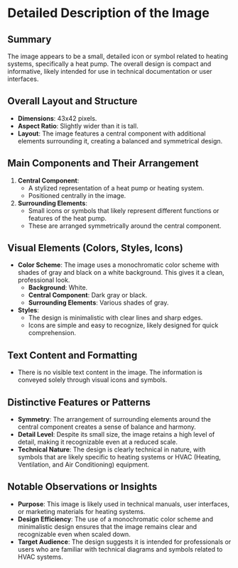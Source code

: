 # Detailed Description of the Image

## Summary
The image appears to be a small, detailed icon or symbol related to heating systems, specifically a heat pump. The overall design is compact and informative, likely intended for use in technical documentation or user interfaces.

## Overall Layout and Structure
- **Dimensions**: 43x42 pixels.
- **Aspect Ratio**: Slightly wider than it is tall.
- **Layout**: The image features a central component with additional elements surrounding it, creating a balanced and symmetrical design.

## Main Components and Their Arrangement
1. **Central Component**:
   - A stylized representation of a heat pump or heating system.
   - Positioned centrally in the image.
2. **Surrounding Elements**:
   - Small icons or symbols that likely represent different functions or features of the heat pump.
   - These are arranged symmetrically around the central component.

## Visual Elements (Colors, Styles, Icons)
- **Color Scheme**: The image uses a monochromatic color scheme with shades of gray and black on a white background. This gives it a clean, professional look.
  - **Background**: White.
  - **Central Component**: Dark gray or black.
  - **Surrounding Elements**: Various shades of gray.
- **Styles**:
  - The design is minimalistic with clear lines and sharp edges.
  - Icons are simple and easy to recognize, likely designed for quick comprehension.

## Text Content and Formatting
- There is no visible text content in the image. The information is conveyed solely through visual icons and symbols.

## Distinctive Features or Patterns
- **Symmetry**: The arrangement of surrounding elements around the central component creates a sense of balance and harmony.
- **Detail Level**: Despite its small size, the image retains a high level of detail, making it recognizable even at a reduced scale.
- **Technical Nature**: The design is clearly technical in nature, with symbols that are likely specific to heating systems or HVAC (Heating, Ventilation, and Air Conditioning) equipment.

## Notable Observations or Insights
- **Purpose**: This image is likely used in technical manuals, user interfaces, or marketing materials for heating systems.
- **Design Efficiency**: The use of a monochromatic color scheme and minimalistic design ensures that the image remains clear and recognizable even when scaled down.
- **Target Audience**: The design suggests it is intended for professionals or users who are familiar with technical diagrams and symbols related to HVAC systems.